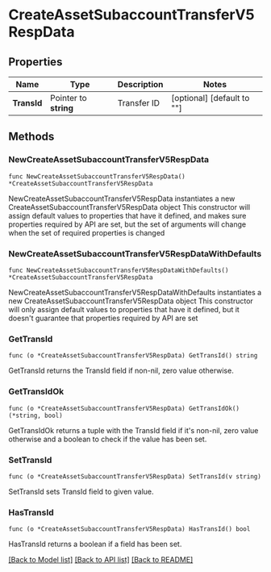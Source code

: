 # CreateAssetSubaccountTransferV5RespData

## Properties

Name | Type | Description | Notes
------------ | ------------- | ------------- | -------------
**TransId** | Pointer to **string** | Transfer ID | [optional] [default to ""]

## Methods

### NewCreateAssetSubaccountTransferV5RespData

`func NewCreateAssetSubaccountTransferV5RespData() *CreateAssetSubaccountTransferV5RespData`

NewCreateAssetSubaccountTransferV5RespData instantiates a new CreateAssetSubaccountTransferV5RespData object
This constructor will assign default values to properties that have it defined,
and makes sure properties required by API are set, but the set of arguments
will change when the set of required properties is changed

### NewCreateAssetSubaccountTransferV5RespDataWithDefaults

`func NewCreateAssetSubaccountTransferV5RespDataWithDefaults() *CreateAssetSubaccountTransferV5RespData`

NewCreateAssetSubaccountTransferV5RespDataWithDefaults instantiates a new CreateAssetSubaccountTransferV5RespData object
This constructor will only assign default values to properties that have it defined,
but it doesn't guarantee that properties required by API are set

### GetTransId

`func (o *CreateAssetSubaccountTransferV5RespData) GetTransId() string`

GetTransId returns the TransId field if non-nil, zero value otherwise.

### GetTransIdOk

`func (o *CreateAssetSubaccountTransferV5RespData) GetTransIdOk() (*string, bool)`

GetTransIdOk returns a tuple with the TransId field if it's non-nil, zero value otherwise
and a boolean to check if the value has been set.

### SetTransId

`func (o *CreateAssetSubaccountTransferV5RespData) SetTransId(v string)`

SetTransId sets TransId field to given value.

### HasTransId

`func (o *CreateAssetSubaccountTransferV5RespData) HasTransId() bool`

HasTransId returns a boolean if a field has been set.


[[Back to Model list]](../README.md#documentation-for-models) [[Back to API list]](../README.md#documentation-for-api-endpoints) [[Back to README]](../README.md)


